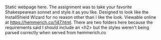 Static webpage here. The assignment was to take your favorite Shakespearean sonnet and style it as you like. Designed to look like 
the InstallShield Wizard for no reason other than I like the look. Viewable online at https://hemmerich.co/147.html.
There are two folders here because the requirements said I should include an \<h2\> but the styles weren't being parsed correctly
when served from hemmerich.co
